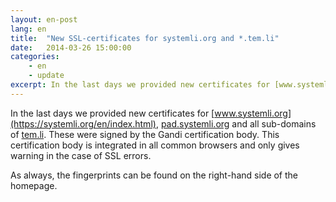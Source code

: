```yaml
---
layout: en-post
lang: en
title:  "New SSL-certificates for systemli.org and *.tem.li"
date:   2014-03-26 15:00:00
categories:
    - en
    - update
excerpt: In the last days we provided new certificates for [www.systemli.org](https://systemli.org/en/index.html) , [pad.systemli.org](https://pad.systemli.org) and all sub-domains of [tem.li](https://tem.li). These were signed by the Gandi certification body. This certification body is integrated in all common browsers and only gives warning in the case of SSL errors.
---
```

In the last days we provided new certificates for [www.systemli.org](https://systemli.org/en/index.html), [pad.systemli.org](https://pad.systemli.org) and all sub-domains of [tem.li](https://tem.li). These were signed by the Gandi certification body. This certification body is integrated in all common browsers and only gives warning in the case of SSL errors.

As always, the fingerprints can be found on the right-hand side of the homepage.


